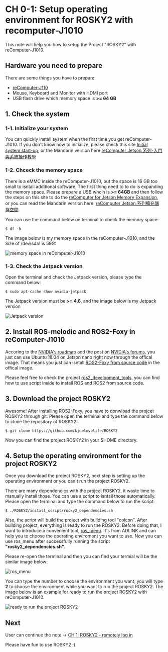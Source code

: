 # CH 0-1: Setup operating environment for ROSKY2 with recomputer-J1010
This note will help you how to setup the Project "ROSKY2" with reComputer-J1010.

## Hardware you need to prepare
There are some things you have to prepare:
- [reComputer-J110](https://www.icshop.com.tw/product-page.php?28703)
- Mouse, Keyboard and Monitor with HDMI port
- USB flash drive which memory space is **>= 64 GB**



## 1. Check the system 
### 1-1. Initialize your system
You can quickly install system when the first time you get reComputer-J1010. If you don't know how to initialize, please check this site [Initial system start-up](https://wiki.seeedstudio.com/reComputer_getting_started/#initial-system-start-up), or the Mandarin version here [reComputer Jetson 系列-入門與系統操作教學](https://www.circuspi.com/index.php/2022/07/05/recomputer-jetson-operating-system/)

### 1-2. Chceck the memory space
There is a eMMC inside the reComputer-J1010, but the space is 16 GB too small to isntall additional software.
The first thing need to to do is expanding the memory space. Please prepare a USB whcih is **>= 64GB** and then follow the steps on this site to do the [reComputer for Jetson Memory Expansion](https://wiki.seeedstudio.com/reComputer_Jetson_Memory_Expansion/), or you can read the Mandarin version here: [reComputer Jetson 系列擴充儲存空間](https://www.circuspi.com/index.php/2022/07/07/recomputer-jetson-storage/)

You can use the command below on terminal to check the memory space:
```bash=
$ df -h
```

The image below is my memory space in the reComputer-J1010, and the Size of /dev/sda1 is 59G:

![memory space in reComputer-J1010](https://i.imgur.com/zzoeXui.png)


### 1-3. Check the Jetpack version
Open the terminal and check the Jetpack version, please type the command below:
```bash=
$ sudo apt-cache show nvidia-jetpack
```
The Jetpack version must be **>= 4.6**, and the image below is my Jetpack version


![Jetpack version](https://i.imgur.com/iQ9qCSy.png)

## 2. Install ROS-melodic and ROS2-Foxy in reComputer-J1010
Accoring to the [NVIDIA's roadmap](https://developer.nvidia.com/embedded/develop/roadmap) and the post on  [NVIDIA's forums](https://forums.developer.nvidia.com/t/jetson-software-roadmap-for-2h-2021-and-2022/177724), you just can use Ubuntu 18.04 on Jetson nano right now through the offical image. That means you just can isntall [ROS2-Foxy from source code](https://docs.ros.org/en/foxy/Installation/Alternatives/Ubuntu-Development-Setup.html) in the offical image.


Please feel free to check the project [ros2_development_tools](https://github.com/kjoelovelife/ros2_development_tools), you can find how to use script inside to install ROS and ROS2 from source code. 


## 3. Download the project ROSKY2
Awesome! After installing ROS2-Foxy, you have to donwload the projcet ROSKY2 through git. Please open the terminal and type the command below to clone the repository of ROSKY2:
```bash=
$ git clone https://github.com/kjoelovelife/ROSKY2
```

Now you can find the project ROSKY2 in your $HOME directory.


## 4. Setup the operating environment for the project ROSKY2 
Once you download the project ROSKY2, next step is setting up the operating environment or you can't run the project ROSKY2.

There are many dependencies with the project ROSKY2, it waste time to manually install those. You can use a script to isntall those automatically. Please open the terminal and type the command below to run the script:

```bash=
$ ./ROSKY2/install_script/rosky2_dependencies.sh
```

Also, the script will build the project with building tool "colcon".  After building project, everything is ready to run the ROSKY2. Before doing that, I want to introduce a convenient tool, [ros_menu](https://github.com/Adlink-ROS/ros_menu). It's from ADLINK and can help you to choose the operating enviroment you want to use. Now you can use ros_menu after successfully running the script **"rosky2_dependencies.sh"**.

Please re-open the terminal and then you can find your termial will be the similar image below:

![ros_menu](https://i.imgur.com/Wwql4dL.png)

You can type the number to choose the environment you want, you will type **2** to choose the environment while you want to run the project ROSKY2.
The image below is an example for ready to run the project ROSKY2 with reComputer-J1010.

![ready to run the project ROSKY2](https://i.imgur.com/5ET2MjU.png)

## Next

User can continue the note -> [CH 1: ROSKY2 - remotely log in](1_remotely_log_in.md)

Please have fun to use ROSKY2 :)